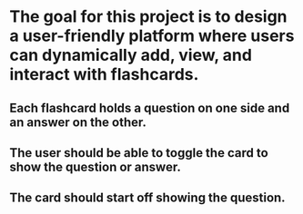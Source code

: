 # The goal for this project is to design a user-friendly platform where users can dynamically add, view, and interact with flashcards.

## Each flashcard holds a question on one side and an answer on the other.

## The user should be able to toggle the card to show the question or answer.

## The card should start off showing the question.
